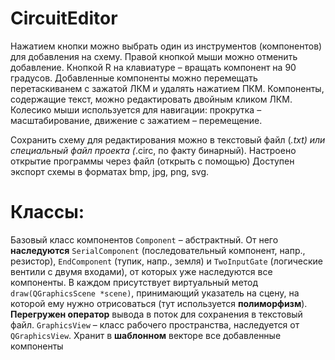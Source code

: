 # CircuitEditor

Нажатием кнопки можно выбрать один из инструментов (компонентов) для добавления на схему.
Правой кнопкой мыши можно отменить добавление.
Кнопкой R на клавиатуре – вращать компонент на 90 градусов.
Добавленные компоненты можно перемещать перетаскиванем с зажатой ЛКМ и удалять нажатием ПКМ.
Компоненты, содержащие текст, можно редактировать двойным кликом ЛКМ.
Колесико мыши используется для навигации: прокрутка – масштабирование, движение с зажатием – перемещение.

Сохранить схему для редактирования можно в текстовый файл (*.txt) или специальный файл проекта (*.circ, по факту бинарный).
Настроено открытие программы через файл (открыть с помощью)
Доступен экспорт схемы в форматах bmp, jpg, png, svg.

Классы:
=======
Базовый класс компонентов `Component` – абстрактный.
От него **наследуются** `SerialComponent` (последовательный компонент, напр., резистор), `EndComponent` (тупик, напр., земля) и `TwoInputGate` (логические вентили с двумя входами), от которых уже наследуются все компоненты.
В каждом присутствует виртуальный метод `draw(QGraphicsScene *scene)`, принимающий указатель на сцену, на которой ему нужно отрисоваться (тут используется **полиморфизм**).
**Перегружен оператор** вывода в поток для сохранения в текстовый файл.
`GraphicsView` – класс рабочего пространства, наследуется от `QGraphicsView`. Хранит в **шаблонном** векторе все добавленные компоненты
